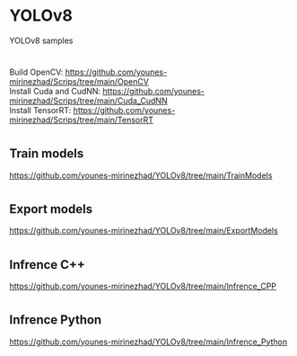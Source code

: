 # YOLOv8
YOLOv8 samples  

#
Build OpenCV: https://github.com/younes-mirinezhad/Scrips/tree/main/OpenCV  
Install Cuda and CudNN: https://github.com/younes-mirinezhad/Scrips/tree/main/Cuda_CudNN  
Install TensorRT: https://github.com/younes-mirinezhad/Scrips/tree/main/TensorRT  

#
## Train models  
https://github.com/younes-mirinezhad/YOLOv8/tree/main/TrainModels  

#
## Export models  
https://github.com/younes-mirinezhad/YOLOv8/tree/main/ExportModels 

#
## Infrence C++  
https://github.com/younes-mirinezhad/YOLOv8/tree/main/Infrence_CPP  

#
## Infrence Python  
https://github.com/younes-mirinezhad/YOLOv8/tree/main/Infrence_Python  

